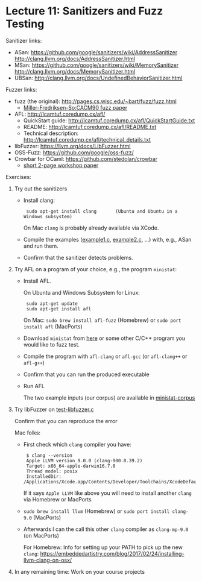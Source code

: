 Lecture 11: Sanitizers and Fuzz Testing
=======================================

Sanitizer links:

- ASan: https://github.com/google/sanitizers/wiki/AddressSanitizer  http://clang.llvm.org/docs/AddressSanitizer.html  
- MSan: https://github.com/google/sanitizers/wiki/MemorySanitizer  http://clang.llvm.org/docs/MemorySanitizer.html  
- UBSan: http://clang.llvm.org/docs/UndefinedBehaviorSanitizer.html

Fuzzer links:

- fuzz (the original): http://pages.cs.wisc.edu/~bart/fuzz/fuzz.html
  * [Miller-Fredriksen-So:CACM90 fuzz paper](ftp://ftp.cs.wisc.edu/paradyn/technical_papers/fuzz.pdf)
- AFL: http://lcamtuf.coredump.cx/afl/ 
  * QuickStart guide: http://lcamtuf.coredump.cx/afl/QuickStartGuide.txt  
  * README: http://lcamtuf.coredump.cx/afl/README.txt  
  * Technical description: http://lcamtuf.coredump.cx/afl/technical_details.txt
- libFuzzer: https://llvm.org/docs/LibFuzzer.html  
- OSS-Fuzz: https://github.com/google/oss-fuzz/  
- Crowbar for OCaml: https://github.com/stedolan/crowbar  
  * [short 2-page workshop paper](https://ocaml.org/meetings/ocaml/2017/extended-abstract__2017__stephen-dolan_mindy-preston__testing-with-crowbar.pdf)


Exercises:

1. Try out the sanitizers

   - Install clang:
     ``` 
      sudo apt-get install clang       (Ubuntu and Ubuntu in a Windows subsystem)
     ```
     On Mac `clang` is probably already available via XCode.
   
   - Compile the examples ([example1.c](example1.c), [example2.c](example2.c), ...) with, e.g., ASan and run them.
   
   - Confirm that the sanitizer detects problems.


2. Try AFL on a program of your choice, e.g., the program `ministat`:  

   - Install AFL.  

     On Ubuntu and Windows Subsystem for Linux:
     ```
      sudo apt-get update
      sudo apt-get install afl
     ```

     On Mac: `sudo brew install afl-fuzz` (Homebrew) or  `sudo port install afl` (MacPorts)  

   - Download `ministat` from [here](https://github.com/cemeyer/ministat-linux) or some other C/C++ program
     you would like to fuzz test.

   - Compile the program with `afl-clang` or `afl-gcc` (or `afl-clang++` or `afl-g++`)  

   - Confirm that you can run the produced executable  

   - Run AFL  

     The two example inputs (our corpus) are available in [ministat-corpus](ministat-corpus)  


3. Try libFuzzer on [test-libfuzzer.c](test-libfuzzer.c)

   Confirm that you can reproduce the error

   Mac folks:

   * First check which `clang` compiler you have:
     ```
      $ clang --version
      Apple LLVM version 9.0.0 (clang-900.0.39.2)
      Target: x86_64-apple-darwin16.7.0
      Thread model: posix
      InstalledDir: /Applications/Xcode.app/Contents/Developer/Toolchains/XcodeDefault.xctoolchain/usr/bin
     ```
     If it says `Apple LLVM` like above you will need to install another `clang` via Homebrew or MacPorts

   * `sudo brew install llvm` (Homebrew) or  `sudo port install clang-9.0` (MacPorts)  

   * Afterwards I can the call this other `clang` compiler as `clang-mp-9.0` (on MacPorts)
 
     For Homebrew: Info for setting up your PATH to pick up the new `clang`:  https://embeddedartistry.com/blog/2017/02/24/installing-llvm-clang-on-osx/


4. In any remaining time: Work on your course projects
